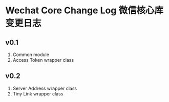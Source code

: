 # Wechat Core Change Log 微信核心库变更日志

## v0.1

1. Common module
2. Access Token wrapper class

## v0.2

1. Server Address wrapper class
2. Tiny Link wrapper class
